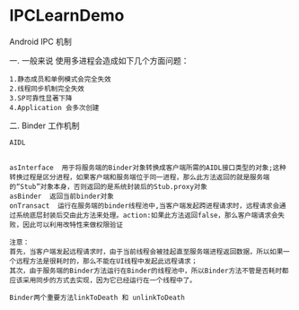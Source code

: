 # IPCLearnDemo
Android IPC 机制


一.  一般来说 使用多进程会造成如下几个方面问题：

    1.静态成员和单例模式会完全失效
    2.线程同步机制完全失效
    3.SP可靠性显著下降
    4.Application 会多次创建

二. Binder 工作机制 


    AIDL
    
    
    asInterface  用于将服务端的Binder对象转换成客户端所需的AIDL接口类型的对象;这种转换过程是区分进程，如果客户端和服务端位于同一进程，那么此方法返回的就是服务端的“Stub”对象本身，否则返回的是系统封装后的Stub.proxy对象
    asBinder  返回当前binder对象
    onTransact  运行在服务端的binder线程池中,当客户端发起跨进程请求时，远程请求会通过系统底层封装后交由此方法来处理。action:如果此方法返回false，那么客户端请求会失败，因此可以利用改特性来做权限验证
   
    注意：
    首先，当客户端发起远程请求时，由于当前线程会被挂起直至服务端进程返回数据，所以如果一个远程方法是很耗时的，那么不能在UI线程中发起此远程请求；
    其次，由于服务端的Binder方法运行在Binder的线程池中，所以Binder方法不管是否耗时都应该采用同步的方式去实现，因为它已经运行在一个线程中了。
    
    Binder两个重要方法linkToDeath 和 unlinkToDeath
   
